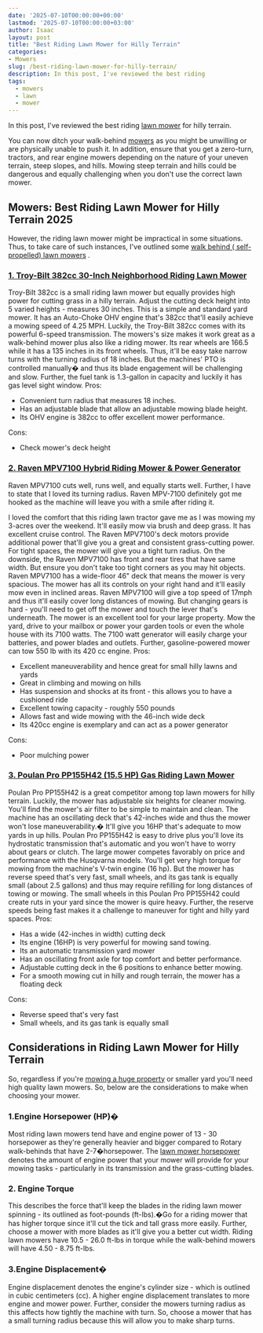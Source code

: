 ```yaml
---
date: '2025-07-10T00:00:00+00:00'
lastmod: '2025-07-10T00:00:00+03:00'
author: Isaac
layout: post
title: "Best Riding Lawn Mower for Hilly Terrain"
categories:
- Mowers
slug: /best-riding-lawn-mower-for-hilly-terrain/
description: In this post, I've reviewed the best riding
tags: 
  - mowers
  - lawn
  - mower
---
```

In this post, I've reviewed the best riding
[lawn mower](https://en.wikipedia.org/wiki/Lawn_mower)
for hilly terrain.

You can now ditch your walk-behind [mowers](/posts/best-riding-lawn-mower-for-2-acres/) as you might be unwilling or are physically unable to push it.
In addition, ensure that you get a zero-turn, tractors, and rear engine mowers depending on the nature of your uneven terrain, steep slopes, and hills.
Mowing steep terrain and hills could be dangerous and equally challenging when you don't use the correct lawn mower.
## Mowers: Best Riding Lawn Mower for Hilly Terrain 2025
However, the riding lawn mower might be impractical in some situations. Thus, to take care of such instances, I've outlined some
[walk behind ( self-propelled) lawn mowers](https://pestpolicy.com/best-self-propelled-lawn-mowers-under-300/)
.
### [1. Troy-Bilt 382cc 30-Inch Neighborhood Riding Lawn Mower](https://www.amazon.com/dp/B01MUDUCNM/?tag=p-policy-20)
Troy-Bilt 382cc is a small riding lawn mower but equally provides high power for cutting grass in a hilly terrain. Adjust the cutting deck height into 5 varied heights - measures 30 inches.
This is a simple and standard yard mower.
It has an Auto-Choke OHV engine that's 382cc that'll easily achieve a mowing speed of 4.25 MPH. Luckily, the
Troy-Bilt 382cc comes with its powerful 6-speed transmission.
The mowers's size makes it work great as a walk-behind mower plus also like a riding mower. Its rear wheels are 166.5 while it has a 135 inches in its front wheels. Thus, it'll be easy take narrow turns with the turning radius of 18 inches.
But the machines' PTO is controlled manually� and thus its blade engagement will be challenging and slow. Further, the fuel tank is 1.3-gallon in capacity and luckily it has gas level sight window.
Pros:
- Convenient turn radius that measures 18 inches.
- Has an adjustable blade that allow an adjustable mowing blade height.
- Its OHV engine is 382cc to offer excellent mower performance.

Cons:
- Check mower's deck height

### [2. Raven MPV7100 Hybrid Riding Mower & Power Generator](https://www.amazon.com/dp/B01MUDUCNM/?tag=p-policy-20)
Raven MPV7100 cuts well, runs well, and equally starts well. Further, I have to state that I loved its turning radius. Raven MPV-7100 definitely got me hooked as the machine will leave you with a smile after riding it.

I loved the comfort that this riding lawn tractor gave me as I was mowing my 3-acres over the weekend. It'll easily mow via brush and deep grass. It has excellent cruise control.
The
Raven MPV7100's deck motors provide additional power that'll give you a great and consistent grass-cutting power. For tight spaces, the mower will give you a tight turn radius.
On the downside, the
Raven MPV7100 has front and rear tires that have same width. But ensure you don't take too tight corners as you may hit objects.
Raven MPV7100 has a
wide-floor
46"
deck that means the mower is very spacious. The mower has all its controls on your right hand and it'll easily mow even in inclined areas.
Raven MPV7100 will give a top speed of 17mph and thus it'll easily cover long distances of mowing. But changing gears is hard - you'll need to get off the mower and touch the lever that's underneath.
The mower is an excellent tool for your large property. Mow the yard, drive to your mailbox or power your garden tools or even the whole house with its 7100 watts.
The
7100 watt generator will easily charge your batteries, and power blades and outlets.
Further,
gasoline-powered mower can tow 550 lb with its 420 cc engine.
Pros:
- Excellent maneuverability and hence great for small hilly lawns and yards
- Great in climbing and mowing on hills
- Has suspension and shocks at its front - this allows you to have a cushioned ride
- Excellent towing capacity - roughly 550 pounds
- Allows fast and wide mowing with the 46-inch wide deck
- Its 420cc engine is exemplary and can act as a power generator

Cons:
- Poor mulching power

### [3. Poulan Pro PP155H42 (15.5 HP) Gas Riding Lawn Mower](https://www.amazon.com/dp/B019F8TWB0/?tag=p-policy-20)
Poulan Pro PP155H42 is a great competitor among top lawn mowers for hilly terrain. Luckily, the mower has adjustable six heights for cleaner mowing. You'll find the mower's air filter to be simple to maintain and clean.
The machine has an oscillating deck that's 42-inches wide and thus the mower won't lose maneuverability.� It'll give you 16HP that's adequate to mow yards in up hills.
Poulan Pro PP155H42 is easy to drive plus you'll love its hydrostatic transmission that's automatic and you won't have to worry about gears or clutch.
The large mower competes favorably on price and performance with the Husqvarna models. You'll get very high torque for mowing from the machine's V-twin engine (16 hp).
But the mower has reverse speed that's very fast, small wheels, and its gas tank is equally small (about 2.5 gallons) and thus may require refilling for long distances of towing or mowing.
The small wheels in this
Poulan Pro PP155H42 could create ruts in your yard since the mower is quire heavy. Further, the reserve speeds being fast makes it a challenge to maneuver for tight and hilly yard spaces.
Pros:
- Has a wide (42-inches in width) cutting deck
- Its engine (16HP) is very powerful for mowing sand towing.
- Its an automatic transmission yard mower
- Has an oscillating front axle for top comfort and better performance.
- Adjustable cutting deck in the 6 positions to enhance better mowing.
- For a smooth mowing cut in hilly and rough terrain, the mower has a floating deck

Cons:
- Reverse speed that's very fast
- Small wheels, and its gas tank is equally small

## Considerations in Riding Lawn Mower for Hilly Terrain
So, regardless if you're
[mowing a huge property](https://pestpolicy.com/best-lawn-mower-for-large-yard/)
or smaller yard you'll need high quality lawn mowers. So, below are the considerations to make when choosing your mower.

### 1.**Engine Horsepower (HP)�**
Most riding lawn mowers tend have and engine power of 13 - 30 horsepower as they're generally heavier and bigger compared to Rotary walk-behinds that have 2-7�horsepower.
The
[lawn mower horsepower](https://www.hunker.com/13405208/how-to-get-more-hp-out-of-a-lawn-mower-engine)
denotes the amount of engine power that your mower will provide for your mowing tasks - particularly in its transmission and the grass-cutting blades.
### 2. Engine Torque
This describes the force that'll keep the blades in the riding lawn mower spinning - its outlined as foot-pounds (ft-lbs).�Go for a riding mower that has higher torque since it'll cut the tick and tall grass more easily.
Further, choose a mower with more blades as it'll give you a better cut width. Riding lawn mowers have 10.5 - 26.0 ft-lbs in torque while the walk-behind mowers will have 4.50 - 8.75 ft-lbs.
### 3.**Engine Displacement�**
Engine displacement denotes the engine's cylinder size - which is outlined in cubic centimeters (cc). A higher engine displacement translates to more engine and mower power.
Further, consider the mowers turning radius as this affects how tightly the machine with turn. So, choose a mower that has a small turning radius because this will allow you to make sharp turns.
